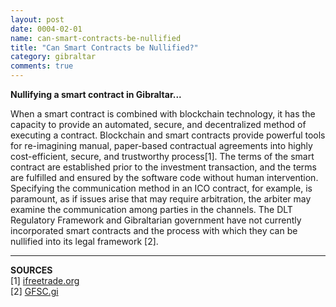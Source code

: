 ```yaml
---
layout: post
date: 0004-02-01
name: can-smart-contracts-be-nullified
title: "Can Smart Contracts be Nullified?"
category: gibraltar
comments: true
---
```


**Nullifying a smart contract in Gibraltar...**

When a smart contract is combined with blockchain technology, it has the capacity to provide an automated, secure, and decentralized method of executing a contract. Blockchain and smart contracts provide powerful tools for re-imagining manual, paper-based contractual agreements into highly cost-efficient, secure, and trustworthy process[1]. The terms of the smart contract are established prior to the investment transaction, and the terms are fulfilled and ensured by the software code without human intervention. Specifying the communication method in an ICO contract, for example, is paramount, as if issues arise that may require arbitration, the arbiter may examine the communication among parties in the channels. The DLT Regulatory Framework and Gibraltarian government have not currently incorporated smart contracts and the process with which they can be nullified into its legal framework [2].

-------------
**SOURCES**  
[1] [ifreetrade.org](http://ifreetrade.org/article/blockchain_technology_smart_contracts_explained)  
[2] [GFSC.gi](http://www.gfsc.gi/uploads/DLT%20regulations%20121017%20(2).pdf)
